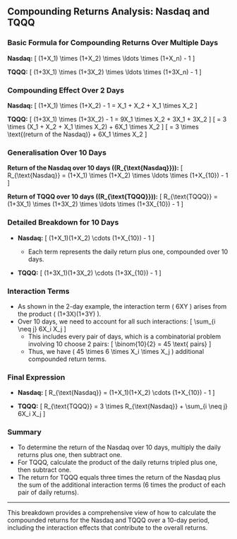 ## Compounding Returns Analysis: Nasdaq and TQQQ

### Basic Formula for Compounding Returns Over Multiple Days

**Nasdaq:**
\[
(1+X_1) \times (1+X_2) \times \ldots \times (1+X_n) - 1
\]

**TQQQ:**
\[
(1+3X_1) \times (1+3X_2) \times \ldots \times (1+3X_n) - 1
\]

### Compounding Effect Over 2 Days

**Nasdaq:**
\[
(1+X_1) \times (1+X_2) - 1 = X_1 + X_2 + X_1 \times X_2
\]

**TQQQ:**
\[
(1+3X_1) \times (1+3X_2) - 1 = 9X_1 \times X_2 + 3X_1 + 3X_2
\]
\[
= 3 \times (X_1 + X_2 + X_1 \times X_2) + 6X_1 \times X_2
\]
\[
= 3 \times \text{(return of the Nasdaq)} + 6X_1 \times X_2
\]

### Generalisation Over 10 Days

**Return of the Nasdaq over 10 days (\(R_{\text{Nasdaq}}\)):**
\[
R_{\text{Nasdaq}} = (1+X_1) \times (1+X_2) \times \ldots \times (1+X_{10}) - 1
\]

**Return of TQQQ over 10 days (\(R_{\text{TQQQ}}\)):**
\[
R_{\text{TQQQ}} = (1+3X_1) \times (1+3X_2) \times \ldots \times (1+3X_{10}) - 1
\]

### Detailed Breakdown for 10 Days

- **Nasdaq:** 
  \[
  (1+X_1)(1+X_2) \cdots (1+X_{10}) - 1
  \]
  - Each term represents the daily return plus one, compounded over 10 days.

- **TQQQ:**
  \[
  (1+3X_1)(1+3X_2) \cdots (1+3X_{10}) - 1
  \]

### Interaction Terms

- As shown in the 2-day example, the interaction term \( 6XY \) arises from the product \( (1+3X)(1+3Y) \).
- Over 10 days, we need to account for all such interactions:
  \[
  \sum_{i \neq j} 6X_i X_j
  \]
  - This includes every pair of days, which is a combinatorial problem involving 10 choose 2 pairs:
    \[
    \binom{10}{2} = 45 \text{ pairs}
    \]
  - Thus, we have \( 45 \times 6 \times X_i \times X_j \) additional compounded return terms.

### Final Expression

- **Nasdaq:**
  \[
  R_{\text{Nasdaq}} = (1+X_1)(1+X_2) \cdots (1+X_{10}) - 1
  \]

- **TQQQ:**
  \[
  R_{\text{TQQQ}} = 3 \times R_{\text{Nasdaq}} + \sum_{i \neq j} 6X_i X_j
  \]

### Summary

- To determine the return of the Nasdaq over 10 days, multiply the daily returns plus one, then subtract one.
- For TQQQ, calculate the product of the daily returns tripled plus one, then subtract one.
- The return for TQQQ equals three times the return of the Nasdaq plus the sum of the additional interaction terms (6 times the product of each pair of daily returns).

---

This breakdown provides a comprehensive view of how to calculate the compounded returns for the Nasdaq and TQQQ over a 10-day period, including the interaction effects that contribute to the overall returns.